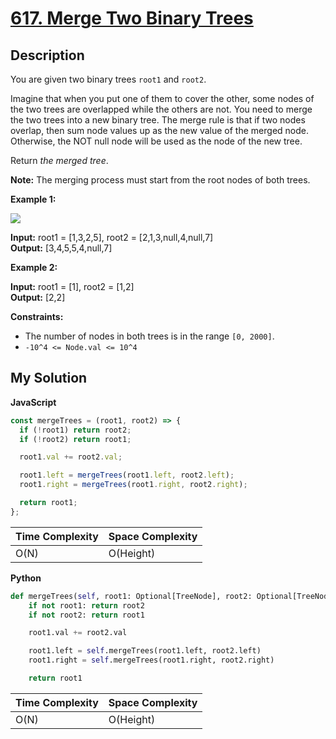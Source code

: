 # [617. Merge Two Binary Trees](https://leetcode.com/problems/merge-two-binary-trees)

## Description

You are given two binary trees `root1` and `root2`.

Imagine that when you put one of them to cover the other, some nodes of the two trees are overlapped while the others are not. You need to merge the two trees into a new binary tree. The merge rule is that if two nodes overlap, then sum node values up as the new value of the merged node. Otherwise, the NOT null node will be used as the node of the new tree.

Return _the merged tree_.

**Note:** The merging process must start from the root nodes of both trees.

**Example 1:**

![](https://assets.leetcode.com/uploads/2021/02/05/merge.jpg)

**Input:** root1 = \[1,3,2,5\], root2 = \[2,1,3,null,4,null,7\]  
**Output:** \[3,4,5,5,4,null,7\]

**Example 2:**

**Input:** root1 = \[1\], root2 = \[1,2\]  
**Output:** \[2,2\]

**Constraints:**

- The number of nodes in both trees is in the range `[0, 2000]`.
- `-10^4 <= Node.val <= 10^4`

## My Solution

**JavaScript**

```js
const mergeTrees = (root1, root2) => {
  if (!root1) return root2;
  if (!root2) return root1;

  root1.val += root2.val;

  root1.left = mergeTrees(root1.left, root2.left);
  root1.right = mergeTrees(root1.right, root2.right);

  return root1;
};
```

| Time Complexity | Space Complexity |
| --------------- | ---------------- |
| O(N)            | O(Height)        |

**Python**

```python
def mergeTrees(self, root1: Optional[TreeNode], root2: Optional[TreeNode]) -> Optional[TreeNode]:
    if not root1: return root2
    if not root2: return root1

    root1.val += root2.val

    root1.left = self.mergeTrees(root1.left, root2.left)
    root1.right = self.mergeTrees(root1.right, root2.right)

    return root1
```

| Time Complexity | Space Complexity |
| --------------- | ---------------- |
| O(N)            | O(Height)        |
